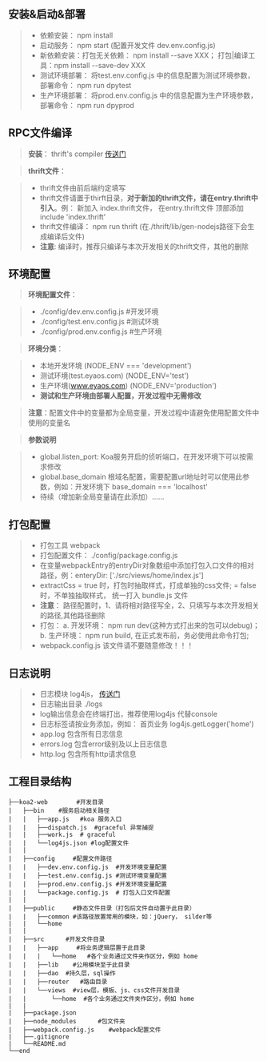 ## 安装&启动&部署
> - 依赖安装： npm install
> - 启动服务： npm start (配置开发文件 dev.env.config.js)
> - 新依赖安装：打包无关依赖： npm install --save XXX； 打包|编译工具：npm install --save-dev XXX
> - 测试环境部署： 将test.env.config.js 中的信息配置为测试环境参数， 部署命令： npm run dpytest
> - 生产环境部署： 将prod.env.config.js 中的信息配置为生产环境参数， 部署命令： npm run dpyprod

## RPC文件编译
>**安装**： thrift's compiler [传送门](http://thrift.apache.org/docs/install/)

>**thrift文件**：

> - thrift文件由前后端约定填写
> - thrift文件请置于thirft目录，**对于新加的thrift文件，请在entry.thrift中引入**。例： 新加入 index.thrift文件， 在entry.thrift文件 顶部添加 include 'index.thrift'
> - thrift文件编译： npm run thrift (在./thrift/lib/gen-nodejs路径下会生成编译后文件)
> - **注意**: 编译时，推荐只编译与本次开发相关的thrift文件，其他的删除


## 环境配置
>**环境配置文件**：

> - ./config/dev.env.config.js  #开发环境
> - ./config/test.env.config.js  #测试环境
> - ./config/prod.env.config.js  #生产环境

>**环境分类**：

> - 本地开发环境 (NODE_ENV === 'development')
> - 测试环境(test.eyaos.com) (NODE_ENV='test')
> - 生产环境(www.eyaos.com) (NODE_ENV='production')
> - **测试和生产环境由部署人配置，开发过程中无需修改**

>**注意**：配置文件中的变量都为全局变量，开发过程中请避免使用配置文件中使用的变量名

>**参数说明**

> - global.listen_port: Koa服务开启的侦听端口，在开发环境下可以按需求修改
> - global.base_domain 根域名配置，需要配置url地址时可以使用此参数，例如：开发环境下 base_domain === 'localhost'
> - 待续（增加新全局变量请在此添加）……

## 打包配置
> - 打包工具 webpack
> - 打包配置文件： ./config/package.config.js
> - 在变量webpackEntry的entryDir对象数组中添加打包入口文件的相对路径，例：enteryDir: ['./src/views/home/index.js']
> - extractCss = true 时，打包时抽取样式，打成单独的css文件; = false 时，不单独抽取样式， 统一打入 bundle.js 文件
> - **注意**： 路径配置时，1、请将相对路径写全，2、只填写与本次开发相关的路径,其他路径删除
> - 打包： a. 开发环境： npm run dev(这种方式打出来的包可以debug)；b. 生产环境： npm run build, 在正式发布前，务必使用此命令打包;
> - webpack.config.js 该文件请不要随意修改！！！

## 日志说明
> - 日志模块 log4js， [传送门](https://github.com/nomiddlename/log4js-node)
> - 日志输出目录 ./logs
> - log输出信息会在终端打出，推荐使用log4js 代替console
> - 日志标签请按业务添加，例如： 首页业务 log4js.getLogger('home')
> - app.log 包含所有日志信息
> - errors.log 包含error级别及以上日志信息
> - http.log 包含所有http请求信息


## 工程目录结构
```
├──koa2-web        #开发目录  
|   ├──bin    #服务启动相关路径  
|   |   ├──app.js   #koa 服务入口  
|   |   ├──dispatch.js  #graceful 异常捕捉
|   |   ├──work.js  # graceful
|   |   └──log4js.json #log配置文件   
|   |  
|   ├──config     #配置文件路径 
|   |   ├──dev.env.config.js  #开发环境变量配置
|   |   ├──test.env.config.js #测试环境变量配置
|   |   ├──prod.env.config.js #开发环境变量配置
|   |   └──package.config.js  # 打包入口文件配置      
|   |
|   ├──public     #静态文件目录（打包后文件自动置于此目录）
|   |   ├──common #该路径放置常用的模块，如：jQuery， silder等
|   |   └──home
|   |
|   ├──src      #开发文件目录
|   |   ├──app     #将业务逻辑层置于此目录
|   |   |   └──home   #各个业务通过文件夹作区分，例如 home
|   |   ├──lib    #公用模块至于此目录
|   |   ├──dao  #持久层，sql操作
|   |   ├──router   #路由目录
|   |   └──views  #view层，模板、js、css文件开发目录
|   |       └──home  #各个业务通过文件夹作区分，例如 home
|   |
|   ├──package.json 
|   ├──node_modules      #包文件夹
|   ├──webpack.config.js    #webpack配置文件
|   ├──.gitignore
|   └──README.md
└──end
```
